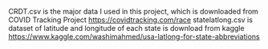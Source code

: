 CRDT.csv is the major data I used in this project, which is downloaded from COVID Tracking Project https://covidtracking.com/race
statelatlong.csv is dataset of latitude and longitude of each state is download from kaggle https://www.kaggle.com/washimahmed/usa-latlong-for-state-abbreviations